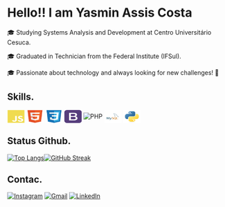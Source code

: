 

<body>
  <div class="container">
    <div class="profile">
     <h1>Hello!! I am Yasmin Assis Costa</h1>
      <p>🎓 Studying Systems Analysis and Development at Centro Universitário Cesuca.</p>
      <p>🎓 Graduated in Technician from the Federal Institute (IFSul).</p>
      <p>🎓 Passionate about technology and always looking for new challenges! 🚀</p>
    </div>
   
  </div>

## Skills.

  <div class="technologies">
    <img align="center" height="30" width="40" src="https://raw.githubusercontent.com/devicons/devicon/master/icons/javascript/javascript-plain.svg" height="30" width="40" alt="Javascript">
    <img align="center" height="30" width="40" src="https://raw.githubusercontent.com/devicons/devicon/master/icons/html5/html5-original.svg" height="30" width="40" alt="HTML">
    <img align="center" height="30" width="40"src="https://raw.githubusercontent.com/devicons/devicon/master/icons/css3/css3-original.svg" height="30" width="40" alt="CSS">
    <img align="center" height="30" width="40"src="https://raw.githubusercontent.com/github/explore/80688e429a7d4ef2fca1e82350fe8e3517d3494d/topics/bootstrap/bootstrap.png" alt="Bootstrap">
    <img align="center" height="30" width="40" src="https://cdn.jsdelivr.net/gh/devicons/devicon/icons/php/php-original.svg" height="30" width="40" alt="PHP">
    <img align="center" height="30" width="40" src="https://raw.githubusercontent.com/github/explore/80688e429a7d4ef2fca1e82350fe8e3517d3494d/topics/mysql/mysql.png" alt="MySQL">
    <img align="center" height="30" width="40" src="https://raw.githubusercontent.com/devicons/devicon/master/icons/python/python-original.svg" alt="PYTHON">
  </div>
  
## Status Github. 

<div class="github-stats" style="display: flex;">
  <a href="https://github.com/YasminAssisCosta">
    <img width="300em" height="190em" src="https://github-readme-stats.vercel.app/api/top-langs/?username=YasminAssisCosta&layout=compact&langs_count=5&theme=dracula" alt="Top Langs" />
  </a>
  <a href="https://git.io/streak-stats">
    <img  height="190em" width="415em" src="https://streak-stats.demolab.com?user=YasminAssisCosta&theme=dracula" alt="GitHub Streak"  />
  </a>
</div>

  </div>

  ## Contac.
  <div class="contact">
    <a href="https://www.instagram.com/yasmi_assis/" target="_blank"><img src="https://img.shields.io/badge/-Instagram-%23E4405F?style=for-the-badge&logo=instagram&logoColor=white" alt="Instagram"></a>
    <a href="mailto:assisyasmin593@gmail.com"><img src="https://img.shields.io/badge/-Gmail-%23333?style=for-the-badge&logo=gmail&logoColor=white" alt="Gmail"></a>
    <a href="https://www.linkedin.com/in/yasmin-assis-47072920a/" target="_blank"><img src="https://img.shields.io/badge/-LinkedIn-%230077B5?style=for-the-badge&logo=linkedin&logoColor=white" alt="LinkedIn"></a>
  </div>




